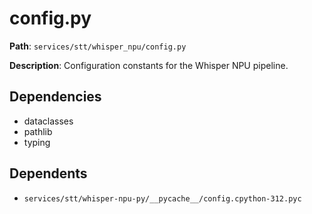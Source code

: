 # config.py

**Path**: `services/stt/whisper_npu/config.py`

**Description**: Configuration constants for the Whisper NPU pipeline.

## Dependencies
- dataclasses
- pathlib
- typing

## Dependents
- `services/stt/whisper-npu-py/__pycache__/config.cpython-312.pyc`

